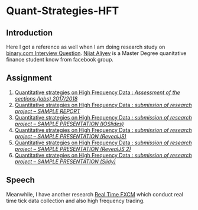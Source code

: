 # Quant-Strategies-HFT

## Introduction

  Here I got a reference as well when I am doing research study on [binary.com Interview Question](https://github.com/englianhu/binary.com-interview-question). [Nijat Aliyev](https://www.facebook.com/nijataliyevaz) is a Master Degree quanitative finance student know from facebook group.

## Assignment

1. [Quantitative strategies on High Frequency Data : *Assessment of the sections (labs) 2017/2018*](http://rpubs.com/englianhu/quantitative-strategies-on-high-frequency-data)
2. [Quantitative strategies on High Frequency Data : *submission of research project – SAMPLE REPORT*](http://rpubs.com/englianhu/402780)
3. [Quantitative strategies on High Frequency Data : *submission of research project – SAMPLE PRESENTATION (IOSlides)*](http://rpubs.com/englianhu/402783)
4. [Quantitative strategies on High Frequency Data : *submission of research project – SAMPLE PRESENTATION (RevealJS)*](http://rpubs.com/englianhu/402785)
5. [Quantitative strategies on High Frequency Data : *submission of research project – SAMPLE PRESENTATION (RevealJS 2)*](http://rpubs.com/englianhu/402787)
6. [Quantitative strategies on High Frequency Data : *submission of research project – SAMPLE PRESENTATION (Slidy)*](http://rpubs.com/englianhu/402789)

## Speech

  Meanwhile, I have another research [Real Time FXCM](https://github.com/scibrokes/real-time-fxcm) which conduct real time tick data collection and also high frequency trading.



